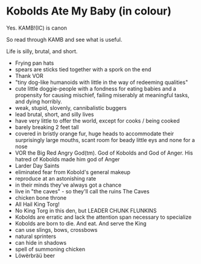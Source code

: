 # Kobolds Ate My Baby (in colour)

Yes. KAMB!(IC) is canon

So read through KAMB and see what is useful.

Life is silly, brutal, and short.

* Frying pan hats
* spears are sticks tied together with a spork on the end
* Thank VOR
* "tiny dog-like humanoids with little in the way of redeeming qualities"
* cute little doggie-people with a fondness for eating babies and a propensity
  for causing mischief, failing miserably at meaningful tasks, and dying
  horribly.
* weak, stupid, slovenly, cannibalistic buggers
* lead brutal, short, and silly lives
* have very little to offer the world, except for cooks / being cooked
* barely breaking 2 feet tall
* covered in bristly orange fur, huge heads to accommodate their
  surprisingly large mouths, scant room for beady little eys and none for a nose
* VOR the Big Red Angry God(tm). God of Kobolds and God of Anger. His hatred of
  Kobolds made him god of Anger
* Larder Day Saints
* eliminated fear from Kobold's general makeup
* reproduce at an astonishing rate
* in their minds they've always got a chance
* live in "the caves" - so they'll call the ruins The Caves
* chicken bone throne
* All Hail King Torg!
* No King Torg in this den, but LEADER CHUNK FLUNKINS
* Kobolds are erratic and lack the attention span necessary to specialize
* Kobolds are born to die.  And eat.  And serve the King
* can use slings, bows, crossbows
* natural sprinters
* can hide in shadows
* spell of summoning chicken
* Löwërbräü beer

